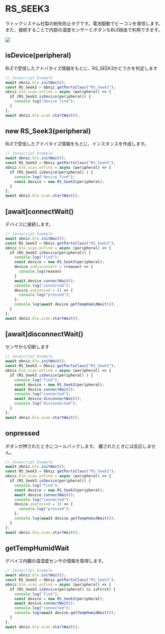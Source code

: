 # RS_SEEK3
ラトックシステム社製の紛失防止タグです。電池駆動でビーコンを発信します。また、接続することで内部の温度センサーとボタンもBLE経由で利用できます。

![](./image.jpg)

## isDevice(peripheral)

BLEで受信したアドバタイズ情報をもとに、RS_SEEK3かどうかを判定します

```javascript
// Javascript Example
await obniz.ble.initWait();
const RS_Seek3 = Obniz.getPartsClass("RS_Seek3");
obniz.ble.scan.onfind = async (peripheral) => {
  if (RS_Seek3.isDevice(peripheral)) {
    console.log("device find");
  }
};
await obniz.ble.scan.startWait();

```

## new RS_Seek3(peripheral)

BLEで受信したアドバタイズ情報をもとに、インスタンスを作成します。

```javascript
// Javascript Example
await obniz.ble.initWait();
const RS_Seek3 = Obniz.getPartsClass("RS_Seek3");
obniz.ble.scan.onfind = async (peripheral) => {
  if (RS_Seek3.isDevice(peripheral) ) {
    console.log("device find");
    const device = new RS_Seek3(peripheral);
  }
};
await obniz.ble.scan.startWait();

```


## [await]connectWait()
デバイスに接続します。


```javascript
// Javascript Example
await obniz.ble.initWait();
const RS_Seek3 = Obniz.getPartsClass("RS_Seek3");
obniz.ble.scan.onfind = async (peripheral) => {
  if (RS_Seek3.isDevice(peripheral)) {
    console.log("find");
    const device = new RS_Seek3(peripheral);
    device.ondisconnect = (reason) => {
      console.log(reason)
    }
    await device.connectWait();
    console.log("connected");
    device.onpressed = () => {
      console.log("pressed");
    };
    console.log(await device.getTempHumidWait());
  }
};
await obniz.ble.scan.startWait();

```


## [await]disconnectWait()
センサから切断します

```javascript
// Javascript Example
await obniz.ble.initWait();
const RS_Seek3 = Obniz.getPartsClass("RS_Seek3");
obniz.ble.scan.onfind = async (peripheral) => {
  if (RS_Seek3.isDevice(peripheral) ) {
    console.log("find");
    const device = new RS_Seek3(peripheral);
    await device.connectWait();
    console.log("connected");
    await device.disconnectWait();
    console.log("disconnected");
  }
};
await obniz.ble.scan.startWait();

```


## onpressed
ボタンが押されたときにコールバックします。
離されたときには反応しません。

```javascript
// Javascript Example
await obniz.ble.initWait();
const RS_Seek3 = Obniz.getPartsClass("RS_Seek3");
obniz.ble.scan.onfind = async (peripheral) => {
  if (RS_Seek3.isDevice(peripheral)) {
    console.log("find");
    const device = new RS_Seek3(peripheral);
    await device.connectWait();
    console.log("connected");
    device.onpressed = () => {
      console.log("pressed");
    };
    console.log(await device.getTempHumidWait());
  }
};
await obniz.ble.scan.startWait();

```


## getTempHumidWait
デバイス内臓の温湿度センサの情報を取得します。

```javascript
// Javascript Example
await obniz.ble.initWait();
const RS_Seek3 = Obniz.getPartsClass("RS_Seek3");
obniz.ble.scan.onfind = async (peripheral) => {
  if (RS_Seek3.isDevice(peripheral) && isFirst) {
    console.log("find");
    const device = new RS_Seek3(peripheral);
    await device.connectWait();
    console.log("connected");
    console.log(await device.getTempHumidWait());
  }
};
await obniz.ble.scan.startWait();


```
